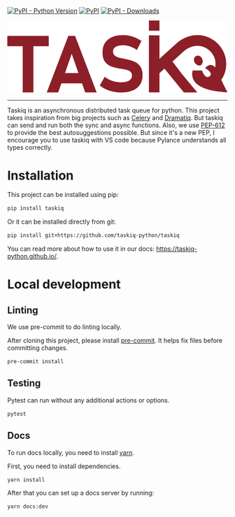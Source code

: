 [![PyPI - Python Version](https://img.shields.io/pypi/pyversions/taskiq?style=for-the-badge)](https://pypi.org/project/taskiq/)
[![PyPI](https://img.shields.io/pypi/v/taskiq?style=for-the-badge)](https://pypi.org/project/taskiq/)
[![PyPI - Downloads](https://img.shields.io/pypi/dm/taskiq?style=for-the-badge)](https://pypistats.org/packages/taskiq)

<div align="center">
<a href="https://taskiq-python.github.io/"><img src="https://raw.githubusercontent.com/taskiq-python/taskiq/master/imgs/logo.svg" width=600></a>
<hr/>
</div>

Taskiq is an asynchronous distributed task queue for python.
This project takes inspiration from big projects such as [Celery](https://docs.celeryq.dev) and [Dramatiq](https://dramatiq.io/).
But taskiq can send and run both the sync and async functions.
Also, we use [PEP-612](https://peps.python.org/pep-0612/) to provide the best autosuggestions possible. But since it's a new PEP, I encourage you to use taskiq with VS code because Pylance understands all types correctly.

# Installation

This project can be installed using pip:
```bash
pip install taskiq
```

Or it can be installed directly from git:

```bash
pip install git+https://github.com/taskiq-python/taskiq
```

You can read more about how to use it in our docs: https://taskiq-python.github.io/.


# Local development


## Linting

We use pre-commit to do linting locally.

After cloning this project, please install [pre-commit](https://pre-commit.com/#install). It helps fix files before committing changes.

```bash
pre-commit install
```


## Testing

Pytest can run without any additional actions or options.

```bash
pytest
```

## Docs

To run docs locally, you need to install [yarn](https://yarnpkg.com/getting-started/install).

First, you need to install dependencies.
```
yarn install
```

After that you can set up a docs server by running:

```
yarn docs:dev
```
